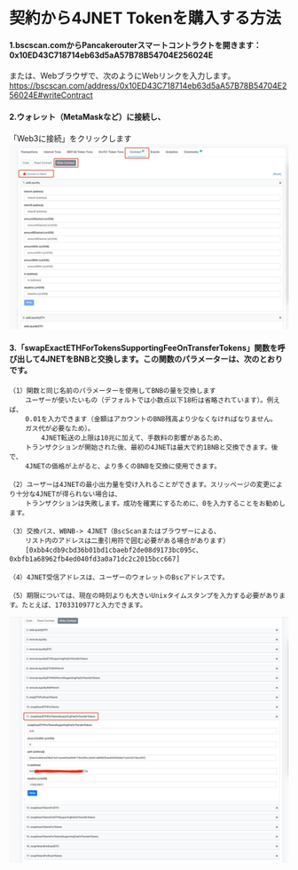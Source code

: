契約から4JNET Tokenを購入する方法
====

 
#### 1.bscscan.comからPancakerouterスマートコントラクトを開きます：0x10ED43C718714eb63d5aA57B78B54704E256024E
  または、Webブラウザで、次のようにWebリンクを入力します。
  https://bscscan.com/address/0x10ED43C718714eb63d5aA57B78B54704E256024E#writeContract
 

#### 2.ウォレット（MetaMaskなど）に接続し、
  「Web3に接続」をクリックします
  ![Image text](https://raw.githubusercontent.com/4jnet/Operational_Guidelines/main/images/ScreenShot1.jpg)

 
#### 3.「swapExactETHForTokensSupportingFeeOnTransferTokens」関数を呼び出して4JNETをBNBと交換します。この関数のパラメーターは、次のとおりです。
    （1）関数と同じ名前のパラメーターを使用してBNBの量を交換します
        ユーザーが使いたいもの（デフォルトでは小数点以下18桁は省略されています）。例えば、
        0.01を入力できます（金額はアカウントのBNB残高より少なくなければなりません。
        ガス代が必要なため）。
            4JNET転送の上限は10兆に加えて、手数料の影響があるため、
        トランザクションが開始された後、最初の4JNETは最大で約1BNBと交換できます。後で、
        4JNETの価格が上がると、より多くのBNBを交換に使用できます。

    （2）ユーザーは4JNETの最小出力量を受け入れることができます。スリッページの変更により十分な4JNETが得られない場合は、
        トランザクションは失敗します。成功を確実にするために、0を入力することをお勧めします。

    （3）交換パス、WBNB-> 4JNET（BscScanまたはブラウザーによる、
        リスト内のアドレスは二重引用符で囲む必要がある場合があります）
        [0xbb4cdb9cbd36b01bd1cbaebf2de08d9173bc095c、0xbfb1a68962fb4ed040fd3a0a71dc2c2015bcc667]

    （4）4JNET受信アドレスは、ユーザーのウォレットのBscアドレスです。

    （5）期限については、現在の時刻よりも大きいUnixタイムスタンプを入力する必要があります。たとえば、1703310977と入力できます。

![Image text](https://raw.githubusercontent.com/4jnet/Operational_Guidelines/main/images/ScreenShot2.jpg)
